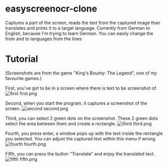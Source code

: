 # easyscreenocr-clone
Captures a part of the screen, reads the text from the captured image than translates and prints it to a target language. Currently from German to English, because I'm trying to learn German. You can easily change the from and to languages from the lines
# Tutorial
(Screenshots are from the game "King's Bounty: The Legend", one of my favourite games.)

First, you've got to be in a screen where there is text to be screenshot of.
![first](https://github.com/lokicik/easyscreenocr-clone/assets/65876412/a7f3e4d1-f856-4bf9-a88e-9faa905206f4)
first.png

Second, when you start the program, it captures a screenshot of the screen.
![second](https://github.com/lokicik/easyscreenocr-clone/assets/65876412/7e1609ed-658c-4ef8-a96e-681ad452487d)
second.png

Third, you can select 2 green dots on the screenshot. These 2 green dots select the area between them and create a rectangle.
![third](https://github.com/lokicik/easyscreenocr-clone/assets/65876412/e027f5a2-0227-4fc7-b024-00b0b492b0e2)
third.png

Fourth, you press enter, a window pops up with the text inside the rectangle you selected. You can adjust the captured text within this menu if wrong.
![fourth](https://github.com/lokicik/easyscreenocr-clone/assets/65876412/00126d09-d165-435e-9a3e-2a939b72800f)
fourth.png

Fifth, you can press the button "Translate" and enjoy the translated text.
![fifth](https://github.com/lokicik/easyscreenocr-clone/assets/65876412/377ae357-8ecd-4bb6-9288-8d771b5dcc1b)
fifth.png

